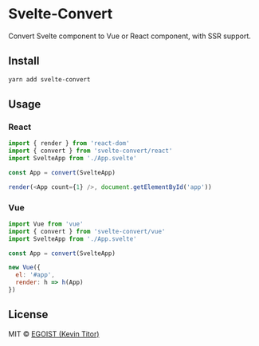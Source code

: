 # Svelte-Convert

Convert Svelte component to Vue or React component, with SSR support.

## Install

```bash
yarn add svelte-convert
```

## Usage

### React

```js
import { render } from 'react-dom'
import { convert } from 'svelte-convert/react'
import SvelteApp from './App.svelte'

const App = convert(SvelteApp)

render(<App count={1} />, document.getElementById('app'))
```

### Vue

```js
import Vue from 'vue'
import { convert } from 'svelte-convert/vue'
import SvelteApp from './App.svelte'

const App = convert(SvelteApp)

new Vue({
  el: '#app',
  render: h => h(App)
})
```

## License

MIT &copy; [EGOIST (Kevin Titor)](https://github.com/sponsors/egoist)
